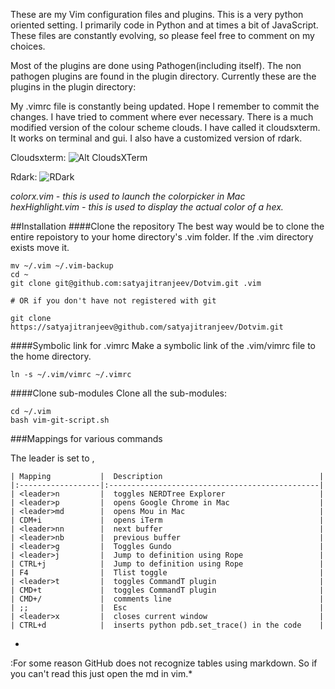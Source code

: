 These are my Vim configuration files and plugins. This is a very python oriented setting. I primarily code in Python and at times a bit of JavaScript. These files are constantly evolving, so please feel free to comment on my choices.

Most of the plugins are done using Pathogen(including itself). The non pathogen plugins are found in the plugin directory. Currently these are the plugins in the plugin directory:

My .vimrc file is constantly being updated. Hope I remember to commit the changes. I have tried to comment where ever necessary. There is a much modified version of the colour scheme clouds. I have called it cloudsxterm. It works on terminal and gui. I also have a customized version of rdark. 

Cloudsxterm:
![Alt CloudsXTerm](http://satyajit.ranjeev.in/images/others/cloudsxterm.png)

Rdark:
![RDark](http://satyajit.ranjeev.in/images/others/rdark-gui.png)

*colorx.vim - this is used to launch the colorpicker in Mac*  
*hexHighlight.vim - this is used to display the actual color of a hex.*  

##Installation
####Clone the repository
The best way would be to clone the entire repoistory to your home directory's .vim folder. If the .vim directory exists move it.

    mv ~/.vim ~/.vim-backup
    cd ~
    git clone git@github.com:satyajitranjeev/Dotvim.git .vim

    # OR if you don't have not registered with git

    git clone https://satyajitranjeev@github.com/satyajitranjeev/Dotvim.git

####Symbolic link for .vimrc
Make a symbolic link of the .vim/vimrc file to the home directory.

    ln -s ~/.vim/vimrc ~/.vimrc

####Clone sub-modules
Clone all the sub-modules:

    cd ~/.vim
    bash vim-git-script.sh




###Mappings for various commands

The leader is set to ,   

    | Mapping           |  Description                                   |  
    |:------------------|:-----------------------------------------------|  
    | <leader>n         |  toggles NERDTree Explorer                     |  
    | <leader>p         |  opens Google Chrome in Mac                    |  
    | <leader>md        |  opens Mou in Mac                              |  
    | CDM+i             |  opens iTerm                                   |  
    | <leader>nn        |  next buffer                                   |  
    | <leader>nb        |  previous buffer                               |  
    | <leader>g         |  Toggles Gundo                                 |  
    | <leader>j         |  Jump to definition using Rope                 |  
    | CTRL+j            |  Jump to definition using Rope                 |  
    | F4                |  Tlist toggle                                  |  
    | <leader>t         |  toggles CommandT plugin                       |  
    | CMD+t             |  toggles CommandT plugin                       |   
    | CMD+/             |  comments line                                 |  
    | ;;                |  Esc                                           |  
    | <leader>x         |  closes current window                         |  
    | CTRL+d            |  inserts python pdb.set_trace() in the code    |  

*
:For some reason GitHub does not recognize tables using markdown. So if you can't read this just open the md in vim.*
